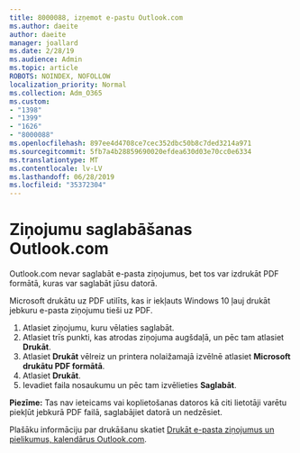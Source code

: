 ```yaml
---
title: 8000088, izņemot e-pastu Outlook.com
ms.author: daeite
author: daeite
manager: joallard
ms.date: 2/28/19
ms.audience: Admin
ms.topic: article
ROBOTS: NOINDEX, NOFOLLOW
localization_priority: Normal
ms.collection: Adm_O365
ms.custom:
- "1398"
- "1399"
- "1626"
- "8000088"
ms.openlocfilehash: 897ee4d4708ce7cec352dbc50b8c7ded3214a971
ms.sourcegitcommit: 5fb7a4b28859690020efdea630d03e70cc0e6334
ms.translationtype: MT
ms.contentlocale: lv-LV
ms.lasthandoff: 06/28/2019
ms.locfileid: "35372304"
---
```

# <a name="saving-messages-in-outlookcom"></a>Ziņojumu saglabāšanas Outlook.com

Outlook.com nevar saglabāt e-pasta ziņojumus, bet tos var izdrukāt PDF formātā, kuras var saglabāt jūsu datorā.

Microsoft drukātu uz PDF utilīts, kas ir iekļauts Windows 10 ļauj drukāt jebkuru e-pasta ziņojumu tieši uz PDF.

1. Atlasiet ziņojumu, kuru vēlaties saglabāt.
2. Atlasiet trīs punkti, kas atrodas ziņojuma augšdaļā, un pēc tam atlasiet **Drukāt**.
3. Atlasiet **Drukāt** vēlreiz un printera nolaižamajā izvēlnē atlasiet **Microsoft drukātu PDF formātā**.
4. Atlasiet **Drukāt**.
5. Ievadiet faila nosaukumu un pēc tam izvēlieties **Saglabāt**.

**Piezīme:** Tas nav ieteicams vai koplietošanas datoros kā citi lietotāji varētu piekļūt jebkurā PDF failā, saglabājiet datorā un nedzēsiet.

Plašāku informāciju par drukāšanu skatiet [Drukāt e-pasta ziņojumus un pielikumus, kalendārus Outlook.com](https://support.office.com/article/c835b8e5-b310-4cab-ac15-b6eb95149855).